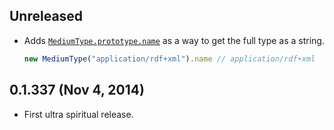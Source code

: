 ## Unreleased
- Adds [`MediumType.prototype.name`][] as a way to get the full type as
  a string.

  ```javascript
  new MediumType("application/rdf+xml").name // application/rdf+xml
  ```

[`MediumType.prototype.name`]: https://github.com/moll/js-medium-type/blob/master/doc/API.md#mediumType.name

## 0.1.337 (Nov 4, 2014)
- First ultra spiritual release.
